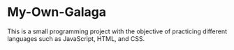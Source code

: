 # My-Own-Galaga
This is a small programming project with the objective of practicing different languages such as JavaScript, HTML, and CSS.

